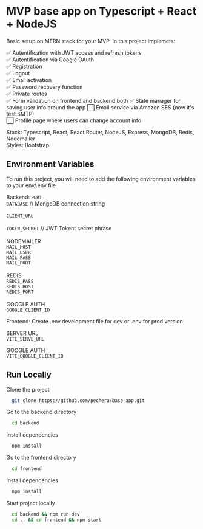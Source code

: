 # MVP base app on Typescript + React + NodeJS

Basic setup on MERN stack for your MVP. In this project implemets:

✅ Autentification with JWT access and refresh tokens\
✅ Autentification via Google OAuth\
✅ Registration\
✅ Logout\
✅ Email activation\
✅ Password recovery function\
✅ Private routes\
✅ Form validation on frontend and backend both
✅ State manager for saving user info around the app
⬜️ Email service via Amazon SES (now it's test SMTP)\
⬜️ Profile page where users can change account info

Stack: Typescript, React, React Router, NodeJS, Express, MongoDB, Redis, Nodemailer\
Styles: Bootstrap

## Environment Variables

To run this project, you will need to add the following environment variables to your env/.env file

Backend:
`PORT`\
`DATABASE` // MongoDB connection string\
\
`CLIENT_URL`\
\
`TOKEN_SECRET` // JWT Tokent secret phrase\
\
NODEMAILER\
`MAIL_HOST`\
`MAIL_USER`\
`MAIL_PASS`\
`MAIL_PORT`\
\
REDIS\
`REDIS_PASS`\
`REDIS_HOST`\
`REDIS_PORT`\
\
GOOGLE AUTH\
`GOOGLE_CLIENT_ID`

Frontend:
Create .env.development file for dev or .env for prod version

SERVER URL\
`VITE_SERVE_URL`

GOOGLE AUTH\
`VITE_GOOGLE_CLIENT_ID`

## Run Locally

Clone the project

```bash
  git clone https://github.com/pechera/base-app.git
```

Go to the backend directory

```bash
  cd backend
```

Install dependencies

```bash
  npm install
```

Go to the frontend directory

```bash
  cd frontend
```

Install dependencies

```bash
  npm install
```

Start project locally

```bash
  cd backend && npm run dev
  cd .. && cd frontend && npm start
```
